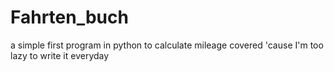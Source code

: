 # Fahrten_buch
a simple first program in python to calculate mileage covered 'cause I'm too lazy to write it everyday
